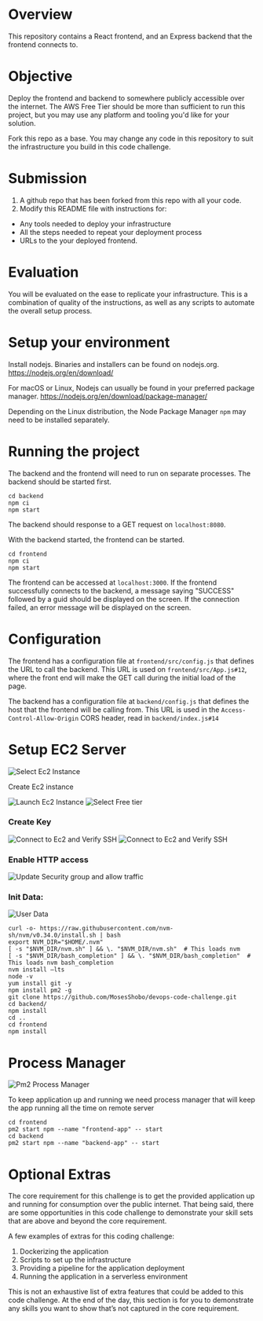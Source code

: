 # Overview
This repository contains a React frontend, and an Express backend that the frontend connects to.

# Objective
Deploy the frontend and backend to somewhere publicly accessible over the internet. The AWS Free Tier should be more than sufficient to run this project, but you may use any platform and tooling you'd like for your solution.

Fork this repo as a base. You may change any code in this repository to suit the infrastructure you build in this code challenge.

# Submission
1. A github repo that has been forked from this repo with all your code.
2. Modify this README file with instructions for:
* Any tools needed to deploy your infrastructure
* All the steps needed to repeat your deployment process
* URLs to the your deployed frontend.

# Evaluation
You will be evaluated on the ease to replicate your infrastructure. This is a combination of quality of the instructions, as well as any scripts to automate the overall setup process.

# Setup your environment
Install nodejs. Binaries and installers can be found on nodejs.org.
https://nodejs.org/en/download/

For macOS or Linux, Nodejs can usually be found in your preferred package manager.
https://nodejs.org/en/download/package-manager/

Depending on the Linux distribution, the Node Package Manager `npm` may need to be installed separately.

# Running the project
The backend and the frontend will need to run on separate processes. The backend should be started first.
```
cd backend
npm ci
npm start
```
The backend should response to a GET request on `localhost:8080`.

With the backend started, the frontend can be started.
```
cd frontend
npm ci
npm start
```
The frontend can be accessed at `localhost:3000`. If the frontend successfully connects to the backend, a message saying "SUCCESS" followed by a guid should be displayed on the screen.  If the connection failed, an error message will be displayed on the screen.

# Configuration
The frontend has a configuration file at `frontend/src/config.js` that defines the URL to call the backend. This URL is used on `frontend/src/App.js#12`, where the front end will make the GET call during the initial load of the page.

The backend has a configuration file at `backend/config.js` that defines the host that the frontend will be calling from. This URL is used in the `Access-Control-Allow-Origin` CORS header, read in `backend/index.js#14`

# Setup EC2 Server

![Select Ec2 Instance](https://github.com/MosesShobo/devops-code-challenge/blob/main/doc/Select-Ec2-console.png)

Create Ec2 instance

![Launch Ec2 Instance](https://github.com/MosesShobo/devops-code-challenge/blob/main/doc/Select-Launch-instance.png)
![Select Free tier](https://github.com/MosesShobo/devops-code-challenge/blob/main/doc/select-free-tier.png)

### Create Key

![Connect to Ec2 and Verify SSH](https://github.com/MosesShobo/devops-code-challenge/blob/main/doc/Create-key-pair.png)
![Connect to Ec2 and Verify SSH](https://github.com/MosesShobo/devops-code-challenge/blob/main/doc/verify-node-via-ssh.png)


### Enable HTTP access

![Update Security group and allow traffic](https://github.com/MosesShobo/devops-code-challenge/blob/main/doc/update-security-group.png)



### Init Data:

![User Data](https://github.com/MosesShobo/devops-code-challenge/blob/main/doc/add-user-data.png)

```shell
curl -o- https://raw.githubusercontent.com/nvm-sh/nvm/v0.34.0/install.sh | bash
export NVM_DIR="$HOME/.nvm"
[ -s "$NVM_DIR/nvm.sh" ] && \. "$NVM_DIR/nvm.sh"  # This loads nvm
[ -s "$NVM_DIR/bash_completion" ] && \. "$NVM_DIR/bash_completion"  # This loads nvm bash_completion
nvm install —lts
node -v
yum install git -y
npm install pm2 -g
git clone https://github.com/MosesShobo/devops-code-challenge.git
cd backend/
npm install
cd ..
cd frontend
npm install

```

# Process Manager

![Pm2 Process Manager](https://github.com/MosesShobo/devops-code-challenge/blob/main/doc/pm2-processmanager.png)


To keep application up and running we need process manager that will keep the app running all the time on remote server

```shell
cd frontend
pm2 start npm --name "frontend-app" -- start
cd backend
pm2 start npm --name "backend-app" -- start
```


# Optional Extras
The core requirement for this challenge is to get the provided application up and running for consumption over the public internet. That being said, there are some opportunities in this code challenge to demonstrate your skill sets that are above and beyond the core requirement.

A few examples of extras for this coding challenge:
1. Dockerizing the application
2. Scripts to set up the infrastructure
3. Providing a pipeline for the application deployment
4. Running the application in a serverless environment

This is not an exhaustive list of extra features that could be added to this code challenge. At the end of the day, this section is for you to demonstrate any skills you want to show that’s not captured in the core requirement.



